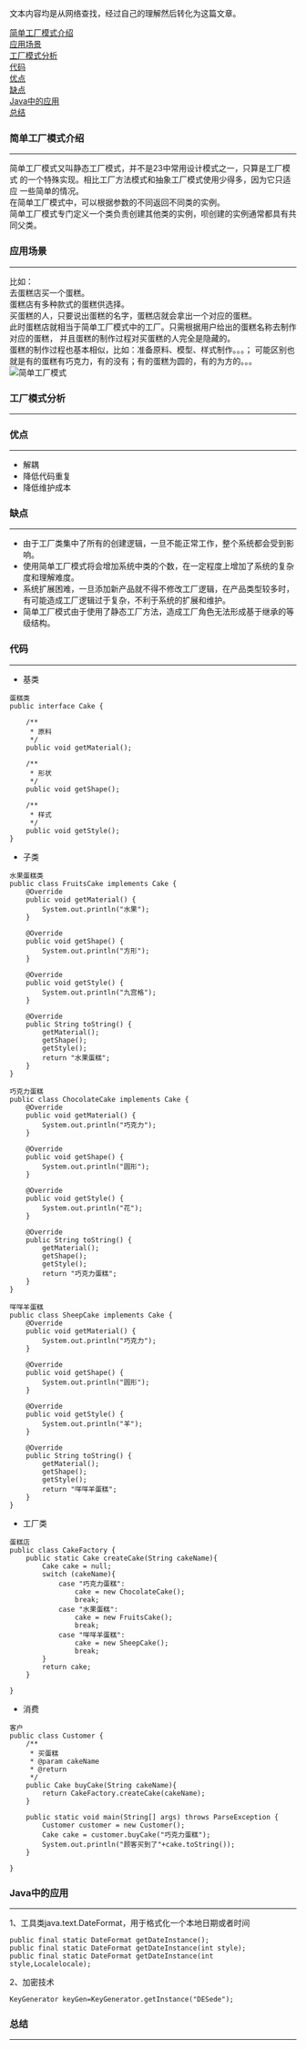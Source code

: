 文本内容均是从网络查找，经过自己的理解然后转化为这篇文章。

<a href="#1">简单工厂模式介绍</a></br>
<a href="#3">应用场景</a></br>
<a href="#4">工厂模式分析</a></br>
<a href="#5">代码</a></br>
<a href="#6">优点</a></br>
<a href="#7">缺点</a></br>
<a href="#8">Java中的应用</a></br>
<a href="#9">总结</a></br>

### <a name="1">简单工厂模式介绍</a>

---
简单工厂模式又叫静态工厂模式，并不是23中常用设计模式之一，只算是工厂模式
的一个特殊实现。相比工厂方法模式和抽象工厂模式使用少得多，因为它只适应
一些简单的情况。</br>
在简单工厂模式中，可以根据参数的不同返回不同类的实例。</br>
简单工厂模式专门定义一个类负责创建其他类的实例，呗创建的实例通常都具有共同父类。


### <a name="3">应用场景</a>

---
比如：</br>
    去蛋糕店买一个蛋糕。</br>
    蛋糕店有多种款式的蛋糕供选择。</br>
    买蛋糕的人，只要说出蛋糕的名字，蛋糕店就会拿出一个对应的蛋糕。</br>
    此时蛋糕店就相当于简单工厂模式中的工厂。只需根据用户给出的蛋糕名称去制作对应的蛋糕，
    并且蛋糕的制作过程对买蛋糕的人完全是隐藏的。</br>
    蛋糕的制作过程也基本相似，比如：准备原料、模型、样式制作。。。；
    可能区别也就是有的蛋糕有巧克力，有的没有；有的蛋糕为圆的，有的为方的。。。
</br>
![简单工厂模式](img/简单工厂模式.jpg)
### <a name="4">工厂模式分析</a>

---
### <a name="5">优点</a>

---
* 解耦
* 降低代码重复
* 降低维护成本
### <a name="6">缺点</a>

---

* 由于工厂类集中了所有的创建逻辑，一旦不能正常工作，整个系统都会受到影响。
* 使用简单工厂模式将会增加系统中类的个数，在一定程度上增加了系统的复杂度和理解难度。
* 系统扩展困难，一旦添加新产品就不得不修改工厂逻辑，在产品类型较多时，
有可能造成工厂逻辑过于复杂，不利于系统的扩展和维护。
* 简单工厂模式由于使用了静态工厂方法，造成工厂角色无法形成基于继承的等级结构。
### <a name="7">代码</a>

---
* 基类 
```
蛋糕类
public interface Cake {

    /**
     * 原料
     */
    public void getMaterial();

    /**
     * 形状
     */
    public void getShape();

    /**
     * 样式
     */
    public void getStyle();
}
```
* 子类
```
水果蛋糕类
public class FruitsCake implements Cake {
    @Override
    public void getMaterial() {
        System.out.println("水果");
    }

    @Override
    public void getShape() {
        System.out.println("方形");
    }

    @Override
    public void getStyle() {
        System.out.println("九宫格");
    }

    @Override
    public String toString() {
        getMaterial();
        getShape();
        getStyle();
        return "水果蛋糕";
    }
}
```
```
巧克力蛋糕
public class ChocolateCake implements Cake {
    @Override
    public void getMaterial() {
        System.out.println("巧克力");
    }

    @Override
    public void getShape() {
        System.out.println("圆形");
    }

    @Override
    public void getStyle() {
        System.out.println("花");
    }

    @Override
    public String toString() {
        getMaterial();
        getShape();
        getStyle();
        return "巧克力蛋糕";
    }
}
```
```
咩咩羊蛋糕
public class SheepCake implements Cake {
    @Override
    public void getMaterial() {
        System.out.println("巧克力");
    }

    @Override
    public void getShape() {
        System.out.println("圆形");
    }

    @Override
    public void getStyle() {
        System.out.println("羊");
    }

    @Override
    public String toString() {
        getMaterial();
        getShape();
        getStyle();
        return "咩咩羊蛋糕";
    }
}

```
* 工厂类
```
蛋糕店
public class CakeFactory {
    public static Cake createCake(String cakeName){
        Cake cake = null;
        switch (cakeName){
            case "巧克力蛋糕":
                cake = new ChocolateCake();
                break;
            case "水果蛋糕":
                cake = new FruitsCake();
                break;
            case "咩咩羊蛋糕":
                cake = new SheepCake();
                break;
        }
        return cake;
    }

}
```
* 消费
```
客户
public class Customer {
    /**
     * 买蛋糕
     * @param cakeName
     * @return
     */
    public Cake buyCake(String cakeName){
        return CakeFactory.createCake(cakeName);
    }

    public static void main(String[] args) throws ParseException {
        Customer customer = new Customer();
        Cake cake = customer.buyCake("巧克力蛋糕");
        System.out.println("顾客买到了"+cake.toString());
    }

}
```
### <a name="8">Java中的应用</a>

---
1、工具类java.text.DateFormat，用于格式化一个本地日期或者时间
```
public final static DateFormat getDateInstance();
public final static DateFormat getDateInstance(int style);
public final static DateFormat getDateInstance(int style,Localelocale);
```
2、加密技术
```
KeyGenerator keyGen=KeyGenerator.getInstance("DESede");
```
### <a name="9">总结</a>

---





